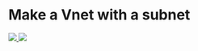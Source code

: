 # Make a Vnet with a subnet 
<a href="https://portal.azure.com/#create/Microsoft.Template/uri/https://raw.githubusercontent.com/Souradeep2304/Azure-Templates/master/Vnet%20Template%201/template2.json" target="_blank">
    <img src="http://azuredeploy.net/deploybutton.png"/>
</a>
<a href="http://armviz.io/#/?load=https://github.com/Souradeep2304/Azure-Templates/blob/master/Vnet%20Template%201/template2.json" target="_blank">
    <img src="http://armviz.io/visualizebutton.png"/>
</a>


